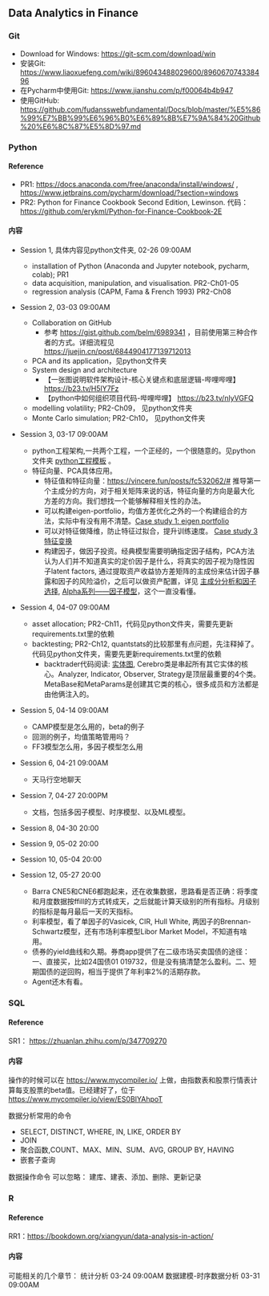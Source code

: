 ## Data Analytics in Finance
### Git
* Download for Windows: https://git-scm.com/download/win
* 安装Git: https://www.liaoxuefeng.com/wiki/896043488029600/896067074338496 
* 在Pycharm中使用Git: https://www.jianshu.com/p/f00064b4b947 
* 使用GitHub: https://github.com/fudansswebfundamental/Docs/blob/master/%E5%86%99%E7%BB%99%E6%96%B0%E6%89%8B%E7%9A%84%20Github%20%E6%8C%87%E5%8D%97.md 


### Python 
#### Reference
* PR1: https://docs.anaconda.com/free/anaconda/install/windows/ , https://www.jetbrains.com/pycharm/download/?section=windows 
* PR2: Python for Finance Cookbook Second Edition, Lewinson.  代码：https://github.com/erykml/Python-for-Finance-Cookbook-2E

#### 内容

* Session 1, 具体内容见python文件夹, 02-26 09:00AM
  * installation of Python (Anaconda and Jupyter notebook, pycharm, colab); PR1
  * data acquisition, manipulation, and visualisation. PR2-Ch01-05
  * regression analysis (CAPM, Fama & French 1993)  PR2-Ch08 

* Session 2, 03-03 09:00AM
  * Collaboration on GitHub
    * 参考 https://gist.github.com/belm/6989341 ，目前使用第三种合作者的方式。详细流程见 https://juejin.cn/post/6844904177139712013 
  * PCA and its application，见python文件夹 
  * System design and architecture 
    * 【一张图说明软件架构设计-核心关键点和底层逻辑-哔哩哔哩】 https://b23.tv/H5lY7Fz
    * 【python中如何组织项目代码-哔哩哔哩】 https://b23.tv/nlyVGFQ 
  * modelling volatility; PR2-Ch09， 见python文件夹 
  * Monte Carlo simulation; PR2-Ch10， 见python文件夹  

* Session 3, 03-17 09:00AM
  * python工程架构,一共两个工程，一个正经的，一个很随意的。见python文件夹 [python工程模板](python/python_project.md) 。  
  * 特征向量、PCA具体应用。
    * 特征值和特征向量：https://vincere.fun/posts/fc532062/# 推导第一个主成分的方向，对于相关矩阵来说的话，特征向量的方向是最大化方差的方向。我们想找一个能够解释相关性的办法。
    * 可以构建eigen-portfolio，均值方差优化之外的一个构建组合的方法，实际中有没有用不清楚。[Case study 1: eigen portfolio](pca_eigenportfolio.pdf)
    * 可以对特征做降维，防止特征过拟合，提升训练速度。 [Case study 3 特征变换](pca_eigenportfolio.pdf)
    * 构建因子，做因子投资。经典模型需要明确指定因子结构，PCA方法认为人们并不知道真实的定价因子是什么，将真实的因子视为隐性因子latent factors, 通过提取资产收益协方差矩阵的主成份来估计因子暴露和因子的风险溢价，之后可以做资产配置，详见 [主成分分析和因子选择](pca_factor.pdf), [Alpha系列——因子模型](https://bigquant.com/experimentshare/d10e7682969747bbb8c297180a844c7b)，这个一直没看懂。
* Session 4, 04-07 09:00AM
  * asset allocation; PR2-Ch11，代码见python文件夹，需要先更新requirements.txt里的依赖 
  * backtesting; PR2-Ch12, quantstats的比较那里有点问题，先注释掉了。 代码见python文件夹，需要先更新requirements.txt里的依赖 
    * backtrader代码阅读: [实体图](backtrader.jpg), Cerebro类是串起所有其它实体的核心。Analyzer, Indicator, Observer, Strategy是顶层最重要的4个类。 MetaBase和MetaParams是创建其它类的核心，很多成员和方法都是由他俩注入的。

* Session 5, 04-14 09:00AM
  * CAMP模型是怎么用的，beta的例子
  * 回测的例子，均值策略管用吗？
  * FF3模型怎么用，多因子模型怎么用
* Session 6, 04-21 09:00AM
  * 天马行空地聊天
* Session 7, 04-27 20:00PM
  * 文档，包括多因子模型、时序模型、以及ML模型。
* Session 8, 04-30 20:00
* Session 9, 05-02 20:00
* Session 10, 05-04 20:00
* Session 12, 05-27 20:00
  * Barra CNE5和CNE6都跑起来，还在收集数据，思路看是否正确：将季度和月度数据按ffill的方式转成天，之后就能计算天级别的所有指标。月级别的指标是每月最后一天的天指标。
  * 利率模型，看了单因子的Vasicek, CIR, Hull White, 两因子的Brennan-Schwartz模型，还有市场利率模型Libor Market Model，不知道有啥用。
  * 债券的yield曲线和久期。券商app提供了在二级市场买卖国债的途径：一、直接买，比如24国债01 019732，但是没有搞清楚怎么盈利。二、短期国债的逆回购，相当于提供了年利率2%的活期存款。
  * Agent还木有看。

### SQL
#### Reference 
SR1： https://zhuanlan.zhihu.com/p/347709270
#### 内容
操作的时候可以在 https://www.mycompiler.io/ 上做，由指数表和股票行情表计算每支股票的beta值。已经建好了，位于 https://www.mycompiler.io/view/ES0BIYAhpoT

数据分析常用的命令
* SELECT, DISTINCT, WHERE, IN, LIKE, ORDER BY
* JOIN
* 聚合函数,COUNT、MAX、MIN、SUM、AVG,  GROUP BY, HAVING
* 嵌套子查询

数据操作命令
可以忽略： 建库、建表、添加、删除、更新记录

### R
#### Reference 
RR1：https://bookdown.org/xiangyun/data-analysis-in-action/
#### 内容
可能相关的几个章节：
统计分析 03-24 09:00AM
数据建模-时序数据分析 03-31 09:00AM 

